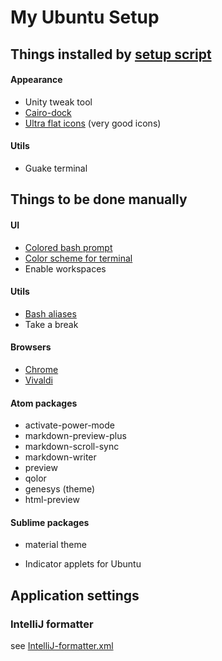 # My Ubuntu Setup

## Things installed by [setup script](setup.sh)
#### Appearance
- Unity tweak tool
- [Cairo-dock](http://linuxpitstop.com/install-cairo-dock-on-ubuntu-15-04/)
- [Ultra flat icons](http://www.noobslab.com/2015/01/make-linux-more-elegant-with-ultra-flat.html) (very good icons)

#### Utils
- Guake terminal

## Things to be done manually
#### UI
- [Colored bash prompt](https://scottlinux.com/2013/07/08/enable-colorful-terminal-in-debian-and-ubuntu/)
- [Color scheme for terminal](http://mayccoll.github.io/Gogh/)
- Enable workspaces

#### Utils
- [Bash aliases](https://github.com/manparvesh/bashAliases)
- Take a break

#### Browsers
- [Chrome](https://www.google.com/chrome‎)
- [Vivaldi](https://vivaldi.com/download/?lang=en)

#### Atom packages
- activate-power-mode
- markdown-preview-plus
- markdown-scroll-sync
- markdown-writer
- preview
- qolor
- genesys (theme)
- html-preview

#### Sublime packages
- material theme

- Indicator applets for Ubuntu

## Application settings
### IntelliJ formatter
see [IntelliJ-formatter.xml](https://github.com/manparvesh/my-ubuntu-setup/blob/master/IntelliJ-formatter.xml)

